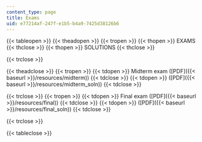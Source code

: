```yaml
---
content_type: page
title: Exams
uid: e77214af-247f-e1b5-b4a9-7425d38126b6
---
```


{{< tableopen >}}
{{< theadopen >}}
{{< tropen >}}
{{< thopen >}}
EXAMS
{{< thclose >}}
{{< thopen >}}
SOLUTIONS
{{< thclose >}}

{{< trclose >}}

{{< theadclose >}}
{{< tropen >}}
{{< tdopen >}}
Midterm exam ([PDF]({{< baseurl >}}/resources/midterm))
{{< tdclose >}}
{{< tdopen >}}
([PDF]({{< baseurl >}}/resources/midterm_soln))
{{< tdclose >}}

{{< trclose >}}
{{< tropen >}}
{{< tdopen >}}
Final exam ([PDF]({{< baseurl >}}/resources/final))
{{< tdclose >}}
{{< tdopen >}}
([PDF]({{< baseurl >}}/resources/final_soln))
{{< tdclose >}}

{{< trclose >}}

{{< tableclose >}}